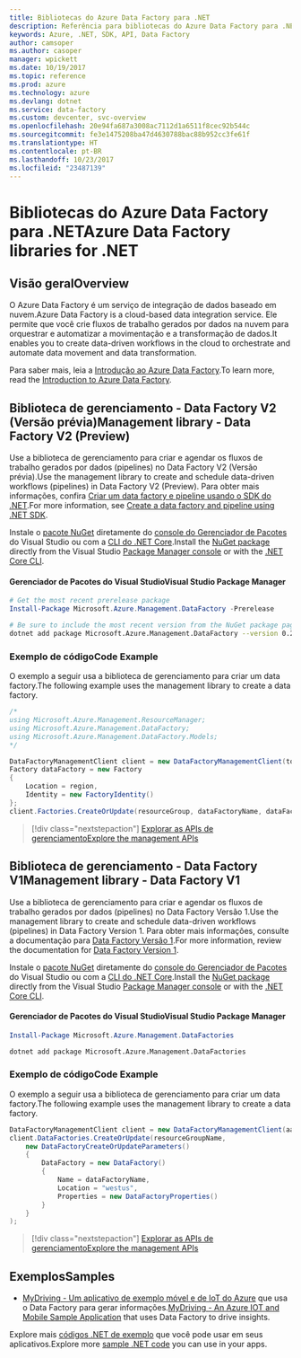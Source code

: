 ```yaml
---
title: Bibliotecas do Azure Data Factory para .NET
description: Referência para bibliotecas do Azure Data Factory para .NET
keywords: Azure, .NET, SDK, API, Data Factory
author: camsoper
ms.author: casoper
manager: wpickett
ms.date: 10/19/2017
ms.topic: reference
ms.prod: azure
ms.technology: azure
ms.devlang: dotnet
ms.service: data-factory
ms.custom: devcenter, svc-overview
ms.openlocfilehash: 20e94fa687a3008ac7112d1a6511f8cec92b544c
ms.sourcegitcommit: fe3e1475208ba47d4630788bac88b952cc3fe61f
ms.translationtype: HT
ms.contentlocale: pt-BR
ms.lasthandoff: 10/23/2017
ms.locfileid: "23487139"
---
```

# <a name="azure-data-factory-libraries-for-net"></a><span data-ttu-id="f3d6e-104">Bibliotecas do Azure Data Factory para .NET</span><span class="sxs-lookup"><span data-stu-id="f3d6e-104">Azure Data Factory libraries for .NET</span></span>

## <a name="overview"></a><span data-ttu-id="f3d6e-105">Visão geral</span><span class="sxs-lookup"><span data-stu-id="f3d6e-105">Overview</span></span>

<span data-ttu-id="f3d6e-106">O Azure Data Factory é um serviço de integração de dados baseado em nuvem.</span><span class="sxs-lookup"><span data-stu-id="f3d6e-106">Azure Data Factory is a cloud-based data integration service.</span></span> <span data-ttu-id="f3d6e-107">Ele permite que você crie fluxos de trabalho gerados por dados na nuvem para orquestrar e automatizar a movimentação e a transformação de dados.</span><span class="sxs-lookup"><span data-stu-id="f3d6e-107">It enables you to create data-driven workflows in the cloud to orchestrate and automate data movement and data transformation.</span></span>

<span data-ttu-id="f3d6e-108">Para saber mais, leia a [Introdução ao Azure Data Factory](/azure/data-factory/data-factory-introduction).</span><span class="sxs-lookup"><span data-stu-id="f3d6e-108">To learn more, read the [Introduction to Azure Data Factory](/azure/data-factory/data-factory-introduction).</span></span>

## <a name="management-library---data-factory-v2-preview"></a><span data-ttu-id="f3d6e-109">Biblioteca de gerenciamento - Data Factory V2 (Versão prévia)</span><span class="sxs-lookup"><span data-stu-id="f3d6e-109">Management library - Data Factory V2 (Preview)</span></span>

<span data-ttu-id="f3d6e-110">Use a biblioteca de gerenciamento para criar e agendar os fluxos de trabalho gerados por dados (pipelines) no Data Factory V2 (Versão prévia).</span><span class="sxs-lookup"><span data-stu-id="f3d6e-110">Use the management library to create and schedule data-driven workflows (pipelines) in Data Factory V2 (Preview).</span></span>  <span data-ttu-id="f3d6e-111">Para obter mais informações, confira [Criar um data factory e pipeline usando o SDK do .NET](/azure/data-factory/quickstart-create-data-factory-dot-net).</span><span class="sxs-lookup"><span data-stu-id="f3d6e-111">For more information, see [Create a data factory and pipeline using .NET SDK](/azure/data-factory/quickstart-create-data-factory-dot-net).</span></span>

<span data-ttu-id="f3d6e-112">Instale o [pacote NuGet](https://www.nuget.org/packages/Microsoft.Azure.Management.DataFactory) diretamente do [console do Gerenciador de Pacotes][PackageManager] do Visual Studio ou com a [CLI do .NET Core][DotNetCLI].</span><span class="sxs-lookup"><span data-stu-id="f3d6e-112">Install the [NuGet package](https://www.nuget.org/packages/Microsoft.Azure.Management.DataFactory) directly from the Visual Studio [Package Manager console][PackageManager] or with the [.NET Core CLI][DotNetCLI].</span></span>

#### <a name="visual-studio-package-manager"></a><span data-ttu-id="f3d6e-113">Gerenciador de Pacotes do Visual Studio</span><span class="sxs-lookup"><span data-stu-id="f3d6e-113">Visual Studio Package Manager</span></span>

```powershell
# Get the most recent prerelease package
Install-Package Microsoft.Azure.Management.DataFactory -Prerelease
```

```bash
# Be sure to include the most recent version from the NuGet package page
dotnet add package Microsoft.Azure.Management.DataFactory --version 0.2.0-preview
```

### <a name="code-example"></a><span data-ttu-id="f3d6e-114">Exemplo de código</span><span class="sxs-lookup"><span data-stu-id="f3d6e-114">Code Example</span></span>

<span data-ttu-id="f3d6e-115">O exemplo a seguir usa a biblioteca de gerenciamento para criar um data factory.</span><span class="sxs-lookup"><span data-stu-id="f3d6e-115">The following example uses the management library to create a data factory.</span></span>

```csharp
/*
using Microsoft.Azure.Management.ResourceManager;
using Microsoft.Azure.Management.DataFactory;
using Microsoft.Azure.Management.DataFactory.Models;
*/

DataFactoryManagementClient client = new DataFactoryManagementClient(tokenCredentials) { SubscriptionId = subscriptionId };
Factory dataFactory = new Factory
{
    Location = region,
    Identity = new FactoryIdentity()
};
client.Factories.CreateOrUpdate(resourceGroup, dataFactoryName, dataFactory);
```

> [!div class="nextstepaction"]
> [<span data-ttu-id="f3d6e-116">Explorar as APIs de gerenciamento</span><span class="sxs-lookup"><span data-stu-id="f3d6e-116">Explore the management APIs</span></span>](/dotnet/api/microsoft.azure.management.datafactory)

## <a name="management-library---data-factory-v1"></a><span data-ttu-id="f3d6e-117">Biblioteca de gerenciamento - Data Factory V1</span><span class="sxs-lookup"><span data-stu-id="f3d6e-117">Management library - Data Factory V1</span></span>

<span data-ttu-id="f3d6e-118">Use a biblioteca de gerenciamento para criar e agendar os fluxos de trabalho gerados por dados (pipelines) no Data Factory Versão 1.</span><span class="sxs-lookup"><span data-stu-id="f3d6e-118">Use the management library to create and schedule data-driven workflows (pipelines) in Data Factory Version 1.</span></span>  <span data-ttu-id="f3d6e-119">Para obter mais informações, consulte a documentação para [Data Factory Versão 1](/azure/data-factory/v1/data-factory-introduction).</span><span class="sxs-lookup"><span data-stu-id="f3d6e-119">For more information, review the documentation for [Data Factory Version 1](/azure/data-factory/v1/data-factory-introduction).</span></span>

<span data-ttu-id="f3d6e-120">Instale o [pacote NuGet](https://www.nuget.org/packages/Microsoft.Azure.Management.DataFactories) diretamente do [console do Gerenciador de Pacotes][PackageManager] do Visual Studio ou com a [CLI do .NET Core][DotNetCLI].</span><span class="sxs-lookup"><span data-stu-id="f3d6e-120">Install the [NuGet package](https://www.nuget.org/packages/Microsoft.Azure.Management.DataFactories) directly from the Visual Studio [Package Manager console][PackageManager] or with the [.NET Core CLI][DotNetCLI].</span></span>

#### <a name="visual-studio-package-manager"></a><span data-ttu-id="f3d6e-121">Gerenciador de Pacotes do Visual Studio</span><span class="sxs-lookup"><span data-stu-id="f3d6e-121">Visual Studio Package Manager</span></span>

```powershell
Install-Package Microsoft.Azure.Management.DataFactories
```

```bash
dotnet add package Microsoft.Azure.Management.DataFactories
```

### <a name="code-example"></a><span data-ttu-id="f3d6e-122">Exemplo de código</span><span class="sxs-lookup"><span data-stu-id="f3d6e-122">Code Example</span></span>

<span data-ttu-id="f3d6e-123">O exemplo a seguir usa a biblioteca de gerenciamento para criar um data factory.</span><span class="sxs-lookup"><span data-stu-id="f3d6e-123">The following example uses the management library to create a data factory.</span></span>

```csharp
DataFactoryManagementClient client = new DataFactoryManagementClient(aadTokenCredentials, resourceManagerUri);
client.DataFactories.CreateOrUpdate(resourceGroupName,
    new DataFactoryCreateOrUpdateParameters()
    {
        DataFactory = new DataFactory()
        {
            Name = dataFactoryName,
            Location = "westus",
            Properties = new DataFactoryProperties()
        }
    }
);
```

> [!div class="nextstepaction"]
> [<span data-ttu-id="f3d6e-124">Explorar as APIs de gerenciamento</span><span class="sxs-lookup"><span data-stu-id="f3d6e-124">Explore the management APIs</span></span>](/dotnet/api/overview/azure/datafactories/management)

## <a name="samples"></a><span data-ttu-id="f3d6e-125">Exemplos</span><span class="sxs-lookup"><span data-stu-id="f3d6e-125">Samples</span></span>

* <span data-ttu-id="f3d6e-126">[MyDriving - Um aplicativo de exemplo móvel e de IoT do Azure](https://azure.microsoft.com/resources/samples/mydriving/) que usa o Data Factory para gerar informações.</span><span class="sxs-lookup"><span data-stu-id="f3d6e-126">[MyDriving - An Azure IOT and Mobile Sample Application](https://azure.microsoft.com/resources/samples/mydriving/) that uses Data Factory to drive insights.</span></span>

<span data-ttu-id="f3d6e-127">Explore mais [códigos .NET de exemplo](https://azure.microsoft.com/resources/samples/?platform=dotnet) que você pode usar em seus aplicativos.</span><span class="sxs-lookup"><span data-stu-id="f3d6e-127">Explore more [sample .NET code](https://azure.microsoft.com/resources/samples/?platform=dotnet) you can use in your apps.</span></span>

[PackageManager]: https://docs.microsoft.com/nuget/tools/package-manager-console
[DotNetCLI]: https://docs.microsoft.com/dotnet/core/tools/dotnet-add-package
